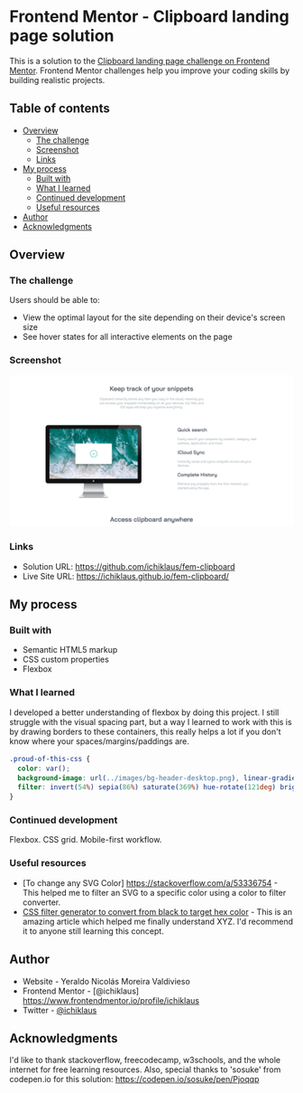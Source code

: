 # Frontend Mentor - Clipboard landing page solution

This is a solution to the [Clipboard landing page challenge on Frontend Mentor](https://www.frontendmentor.io/challenges/clipboard-landing-page-5cc9bccd6c4c91111378ecb9). Frontend Mentor challenges help you improve your coding skills by building realistic projects. 

## Table of contents

- [Overview](#overview)
  - [The challenge](#the-challenge)
  - [Screenshot](#screenshot)
  - [Links](#links)
- [My process](#my-process)
  - [Built with](#built-with)
  - [What I learned](#what-i-learned)
  - [Continued development](#continued-development)
  - [Useful resources](#useful-resources)
- [Author](#author)
- [Acknowledgments](#acknowledgments)



## Overview

### The challenge

Users should be able to:

- View the optimal layout for the site depending on their device's screen size
- See hover states for all interactive elements on the page

### Screenshot

![](./Screenshot-Frontend-Mentor-Clipboard-landing-page.png)


### Links

- Solution URL: https://github.com/ichiklaus/fem-clipboard
- Live Site URL: https://ichiklaus.github.io/fem-clipboard/

## My process

### Built with

- Semantic HTML5 markup
- CSS custom properties
- Flexbox


### What I learned

I developed a better understanding of flexbox by doing this project. I still struggle with the visual spacing part, but a way I learned to work with this is by drawing borders to these containers, this really helps a lot if you don't know where your spaces/margins/paddings are.


```css
.proud-of-this-css {
  color: var(); 
  background-image: url(../images/bg-header-desktop.png), linear-gradient(to bottom, rgba(255,255,255,1), rgba(255,255,255,1));
  filter: invert(54%) sepia(86%) saturate(369%) hue-rotate(121deg) brightness(96%) contrast(89%);
}
```



### Continued development

Flexbox.
CSS grid.
Mobile-first workflow.



### Useful resources

- [To change any SVG Color] https://stackoverflow.com/a/53336754 - This helped me to filter an SVG to a specific color using a color to filter converter.
- [CSS filter generator to convert from black to target hex color](https://codepen.io/sosuke/pen/Pjoqqp) - This is an amazing article which helped me finally understand XYZ. I'd recommend it to anyone still learning this concept.



## Author

- Website - Yeraldo Nicolás Moreira Valdivieso
- Frontend Mentor - [@ichiklaus] https://www.frontendmentor.io/profile/ichiklaus
- Twitter - [@ichiklaus](https://www.twitter.com/ichiklaus)


## Acknowledgments

I'd like to thank stackoverflow, freecodecamp, w3schools, and the whole internet for free learning resources. Also, special thanks to 'sosuke' from codepen.io for this solution: https://codepen.io/sosuke/pen/Pjoqqp

